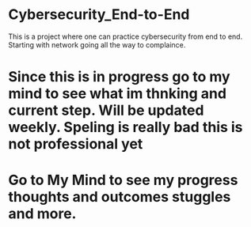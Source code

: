 # Cybersecurity_End-to-End
This is a project where one can practice cybersecurity from end to end. Starting with network going all the way to complaince. 

# Since this is in progress go to my mind to see what im thnking and current step. Will be updated weekly. Speling is really bad this is not professional yet 

# Go to My Mind to see my progress thoughts and outcomes stuggles and more.
